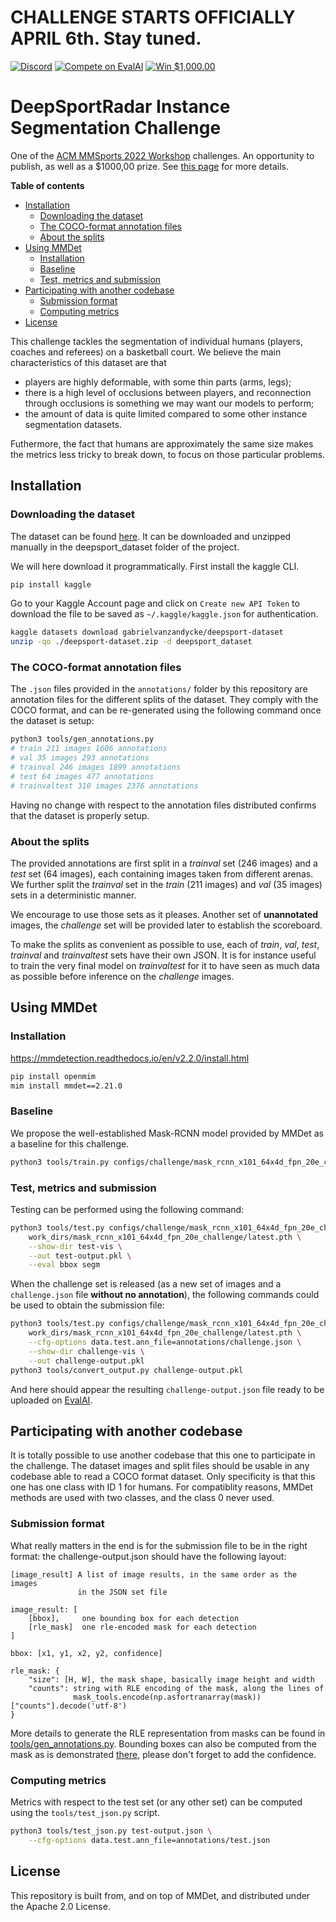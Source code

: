 # CHALLENGE STARTS OFFICIALLY APRIL 6th. Stay tuned. <!-- omit in toc -->

[![Discord](https://badgen.net/badge/icon/discord?icon=discord&label)](https://discord.gg/JvMQgMkpkm) [![Compete on EvalAI](https://badgen.net/badge/compete%20on/EvalAI/blue)](https://eval.ai/web/challenges/challenge-page/1685/overview) [![Win $1,000.00](https://badgen.net/badge/win/%241%2C000.00/yellow)](http://mmsports.multimedia-computing.de/mmsports2022/challenge.html)

# DeepSportRadar Instance Segmentation Challenge <!-- omit in toc -->

One of the [ACM MMSports 2022 Workshop](http://mmsports.multimedia-computing.de/mmsports2022/index.html) challenges. An opportunity to publish, as well as a $1000,00 prize. See [this page](http://mmsports.multimedia-computing.de/mmsports2022/challenge.html) for more details.

**Table of contents**
- [Installation](#installation)
  - [Downloading the dataset](#downloading-the-dataset)
  - [The COCO-format annotation files](#the-coco-format-annotation-files)
  - [About the splits](#about-the-splits)
- [Using MMDet](#using-mmdet)
  - [Installation](#installation-1)
  - [Baseline](#baseline)
  - [Test, metrics and submission](#test-metrics-and-submission)
- [Participating with another codebase](#participating-with-another-codebase)
  - [Submission format](#submission-format)
  - [Computing metrics](#computing-metrics)
- [License](#license)

This challenge tackles the segmentation of individual humans (players, coaches and referees) on a basketball court. We believe the main characteristics of this dataset are that

- players are highly deformable, with some thin parts (arms, legs);
- there is a high level of occlusions between players, and reconnection through occlusions is something we may want our models to perform;
- the amount of data is quite limited compared to some other instance segmentation datasets.

Futhermore, the fact that humans are approximately the same size makes the metrics less tricky to break down, to focus on those particular problems.

## Installation

### Downloading the dataset

The dataset can be found [here](https://www.kaggle.com/datasets/gabrielvanzandycke/deepsport-dataset). It can be downloaded and unzipped manually in the deepsport_dataset folder of the project.

We will here download it programmatically. First install the kaggle CLI.

```bash
pip install kaggle
```

Go to your Kaggle Account page and click on `Create new API Token` to download the file to be saved as `~/.kaggle/kaggle.json` for authentication.

```bash
kaggle datasets download gabrielvanzandycke/deepsport-dataset
unzip -qo ./deepsport-dataset.zip -d deepsport_dataset
```

### The COCO-format annotation files

The `.json` files provided in the `annotations/` folder by this repository are annotation files for the different splits of the dataset. They comply with the COCO format, and can be re-generated using the following command once the dataset is setup:

```bash
python3 tools/gen_annotations.py
# train 211 images 1606 annotations
# val 35 images 293 annotations
# trainval 246 images 1899 annotations
# test 64 images 477 annotations
# trainvaltest 310 images 2376 annotations
```

Having no change with respect to the annotation files distributed confirms that the dataset is properly setup.

### About the splits

The provided annotations are first split in a *trainval* set (246 images) and a *test* set (64 images), each containing images taken from different arenas. We further split the *trainval* set in the *train* (211 images) and *val* (35 images) sets in a deterministic manner.

We encourage to use those sets as it pleases. Another set of **unannotated** images, the *challenge* set will be provided later to establish the scoreboard.

To make the splits as convenient as possible to use, each of *train*, *val*, *test*, *trainval* and *trainvaltest* sets have their own JSON. It is for instance useful to train the very final model on *trainvaltest* for it to have seen as much data as possible before inference on the *challenge* images.

## Using MMDet

### Installation

https://mmdetection.readthedocs.io/en/v2.2.0/install.html


```bash
pip install openmim
mim install mmdet==2.21.0
```

### Baseline

We propose the well-established Mask-RCNN model provided by MMDet as a baseline for this challenge.

```bash
python3 tools/train.py configs/challenge/mask_rcnn_x101_64x4d_fpn_20e_challenge.py
```

### Test, metrics and submission

Testing can be performed using the following command:

```bash
python3 tools/test.py configs/challenge/mask_rcnn_x101_64x4d_fpn_20e_challenge.py \
    work_dirs/mask_rcnn_x101_64x4d_fpn_20e_challenge/latest.pth \
    --show-dir test-vis \
    --out test-output.pkl \
    --eval bbox segm
```

When the challenge set is released (as a new set of images and a `challenge.json` file **without no annotation**), the following commands could be used to obtain the submission file:

```bash
python3 tools/test.py configs/challenge/mask_rcnn_x101_64x4d_fpn_20e_challenge.py \
    work_dirs/mask_rcnn_x101_64x4d_fpn_20e_challenge/latest.pth \
    --cfg-options data.test.ann_file=annotations/challenge.json \
    --show-dir challenge-vis \
    --out challenge-output.pkl
python3 tools/convert_output.py challenge-output.pkl
```

And here should appear the resulting `challenge-output.json` file ready to be uploaded on [EvalAI](https://eval.ai/web/challenges/challenge-page/1685/overview).

## Participating with another codebase

It is totally possible to use another codebase that this one to participate in the challenge. The dataset images and split files should be usable in any codebase able to read a COCO format dataset. Only specificity is that this one has one class with ID 1 for humans. For compatiblity reasons, MMDet methods are used with two classes, and the class 0 never used.

### Submission format

What really matters in the end is for the submission file to be in the right format: the challenge-output.json should have the following layout:


```
[image_result] A list of image results, in the same order as the images
               in the JSON set file

image_result: [
    [bbox],     one bounding box for each detection
    [rle_mask]  one rle-encoded mask for each detection
]

bbox: [x1, y1, x2, y2, confidence]

rle_mask: {
    "size": [H, W], the mask shape, basically image height and width
    "counts": string with RLE encoding of the mask, along the lines of
              mask_tools.encode(np.asfortranarray(mask))["counts"].decode('utf-8')
}
```

More details to generate the RLE representation from masks can be found in [tools/gen_annotations.py](tools/gen_annotations.py#L47=). Bounding boxes can also be computed from the mask as is demonstrated [there](tools/gen_annotations.py#L54=), please don't forget to add the confidence.

### Computing metrics

Metrics with respect to the test set (or any other set) can be computed using the `tools/test_json.py` script.

```bash
python3 tools/test_json.py test-output.json \
    --cfg-options data.test.ann_file=annotations/test.json
```

## License

This repository is built from, and on top of MMDet, and distributed under the Apache 2.0 License.
